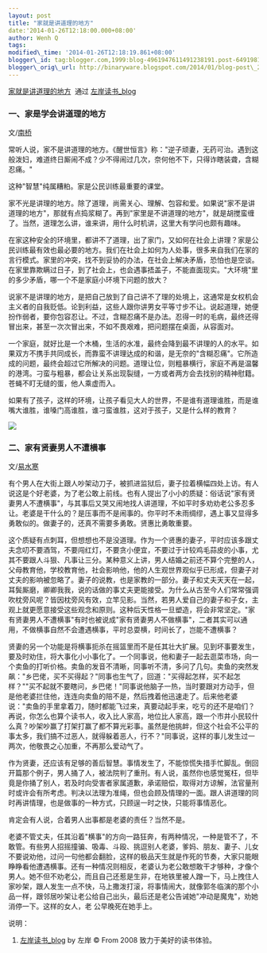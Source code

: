 ```yaml
--- 
layout: post 
title: "家就是讲道理的地方" 
date:'2014-01-26T12:18:00.000+08:00' 
author: Wenh Q
tags:
modified\_time: '2014-01-26T12:18:19.861+08:00' 
blogger\_id: tag:blogger.com,1999:blog-4961947611491238191.post-6491981913952507730
blogger\_orig\_url: http://binaryware.blogspot.com/2014/01/blog-post\_26.html
---
```

[家就是讲道理的地方](http://zreading.cn.feedsportal.com/c/35042/f/647833/s/364fb0c9/sc/38/l/0L0Szreading0Bcn0Carchives0C420A40Bhtml/story01.htm)  通过
[左岸读书\_blog](http://www.zreading.cn/)




### 一、家是学会讲道理的地方

文/[南桥](http://fangbolin.blog.caixin.com/archives/46818)



常听人说，家不是讲道理的地方。《醒世恒言》称："逆子顽妻，无药可治。遇到这般泼妇，难道终日厮闹不成？少不得闹过几次，奈何他不下，只得诈瞎装聋，含糊忍痛。"



这种"智慧"纯属糟粕。家是公民训练最重要的课堂。



家不光是讲理的地方。除了道理，尚需关心、理解、包容和爱。如果说"家不是讲道理的地方"，那就有点捣浆糊了。再到"家里是不讲道理的地方"，就是胡搅蛮缠了。当然，道理怎么讲，谁来讲，用什么时机讲，这里大有学问也颇有趣味。



在家这种安全的环境里，都讲不了道理，出了家门，又如何在社会上讲理？家是公民训练最有效也最必要的地方。我们在社会上如何为人处事，很多来自我们在家的言行模式。家里的冲突，找不到妥协的办法，在社会上解决矛盾，恐怕也是空谈。在家里靠欺瞒过日子，到了社会上，也会遇事捂盖子，不能直面现实。"大环境"里的多少矛盾，哪一个不是家庭小环境下问题的放大？



说家不是讲理的地方，是把自己放到了自己讲不了理的处境上，这通常是女权机会主义者的自我贬低。论到利益，这些人跟你讲男女平等寸步不让。说起道理，她便扮作弱者，要你包容忍让。不过，含糊忍痛不是办法。忍得一时的毛病，最终还得冒出来，甚至一次次冒出来，不如不畏艰难，把问题摆在桌面，从容面对。



一个家庭，就好比是一个木桶，生活的水准，最终会降到最不讲理的人的水平。如果双方不携手共同成长，而靠蛮不讲理达成的和谐，是无奈的"含糊忍痛"。它所造成的问题，最终会超过它所解决的问题。道理让位，则粗暴横行，家庭不再是温馨的港湾。刁蛮与粗暴，都会让关系出现裂缝，一方或者两方会去找别的精神慰籍。苍蝇不盯无缝的蛋，他人乘虚而入。



如果有了孩子，这样的环境，让孩子看见大人的世界，不是谁有道理谁胜，而是谁嘴大谁胜，谁嗓门高谁胜，谁刁蛮谁胜，这对于孩子，又是什么样的教育？



![](https://images-blogger-opensocial.googleusercontent.com/gadgets/proxy?url=http%3A%2F%2Fzreading.qiniudn.com%2Fupload%2Ffamily.jpg&container=blogger&gadget=a&rewriteMime=image%2F*)




### 二、家有贤妻男人不遭横事

文/[易水寒](http://blog.tianya.cn/blogger/post_show.asp?BlogID=136608&PostID=54368909)



有个男人在大街上跟人吵架动刀子，被抓进监狱后，妻子拉着横幅四处上访。有人说这是个好老婆，为了老公敢上前线。也有人提出了小小的质疑：俗话说"家有贤妻男人不遭横事"，与其事后又哭又闹地找人讲道理，不如平时多劝劝老公多忍多让。老婆是干什么的？是压事而不是闹事的。你平时不未雨绸缪，遇上事又显得多勇敢似的。做妻子的，还真不需要多勇敢。贤惠比勇敢重要。



这个质疑有点刺耳，但想想也不是没道理。作为一个贤惠的妻子，平时应该多跟丈夫念叨不要酒驾，不要闯红灯，不要贪小便宜，不要过于计较鸡毛蒜皮的小事，尤其不要跟人斗狠、凡事让三分。某种意义上讲，男人结婚之前还不算个完整的人，父母教育他，学校教育他，社会影响他，他的人生观世界观似乎已形成，但妻子对丈夫的影响被忽略了。妻子的说教，也是家教的一部分。妻子和丈夫天天在一起，耳鬓厮磨，卿卿我我，说的话做的事丈夫更能接受。为什么从古至今人们常常强调吹枕旁风呢？皆因枕旁风有效，立竿见影。当然，若男人爱自己的妻子和子女，主观上就更愿意接受这些观念和原则。这种后天性格一旦塑造，将会非常坚定。"家有贤妻男人不遭横事"有时也被说成"家有贤妻男人不做横事"，二者其实可以通用，不做横事自然不会遭遇横事，平时总耍横，时间长了，岂能不遭横事？



贤妻的另一个功能是将横事扼杀在摇篮里而不是任其壮大扩展。见到坏事要发生，要及时劝住，将大事化小小事化了。一个同事说，他和妻子一起去逛菜市场，向一个卖鱼的打听价格。卖鱼的发音不清晰，同事听不清，多问了几句。卖鱼的突然发飙："乡巴佬，买不买得起？"同事也生气了，回道："买得起怎样，买不起怎样？""买不起就不要瞎问，乡巴佬！"同事说他脑子一热，当时要跟对方动手，但是他老婆拦住他，连连向卖鱼的陪不是，然后拽着他迅速走了。后来他老婆说："卖鱼的手里拿着刀，随时都能飞过来，真要动起手来，吃亏的还不是咱们？再说，你怎么也算个读书人，收入比人家高，地位比人家高，跟一个市井小民较什么真？吵架吵赢了打架打赢了都不算光彩事。虽然是他挑衅，但这个社会不公平的事太多，我们搞不过恶人，就得躲着恶人，行不？"同事说，这样的事儿发生过一两次，他敬畏之心加重，不再那么爱动气了。



作为贤妻，还应该有足够的善后智慧。事情发生了，不能惊慌失措手忙脚乱。倒回开篇那个例子，男人捅了人，被法院判了重刑。有人说，虽然你也感觉冤枉，但毕竟是你捅了别人，若及时向受害者家属道歉，承诺赔偿，取得对方谅解，法官量刑时或许会有所考虑。判决以法理为准绳，但也会顾及情理的一面。跟人讲道理的同时再讲情理，也是做事的一种方式，只顾逞一时之快，只能将事情恶化。



肯定会有人说，合着男人出事都是老婆的责任？当然不是。



老婆不管丈夫，任其沿着"横事"的方向一路狂奔，有两种情况，一种是管不了，不敢管。有些男人招摇撞骗、吸毒、斗殴、挑逗别人老婆，爹妈、朋友、妻子、儿女不要说劝他，过问一句他都会翻脸，这样的极品天生就是作死的节奏，大家只能眼睁睁看他遭遇横事。还有一种情况则相反，老婆认为老公敢想敢干才够种，才像个男人。她不但不劝老公，而且自己还惹是生非，在地铁里被人蹭一下，马上拽住人家吵架，跟人发生一点不快，马上撒泼打滚，将事情闹大，就像郭冬临演的那个小品一样，跟邻居吵架让老公给自己出头，最后还是老公告诫她"冲动是魔鬼"，劝她消停一下。这样的女人，老
公早晚死在她手上。



说明：



1. [左岸读书\_blog](http://zreading.cn/) by 左岸 © From 2008
致力于美好的读书体验。
